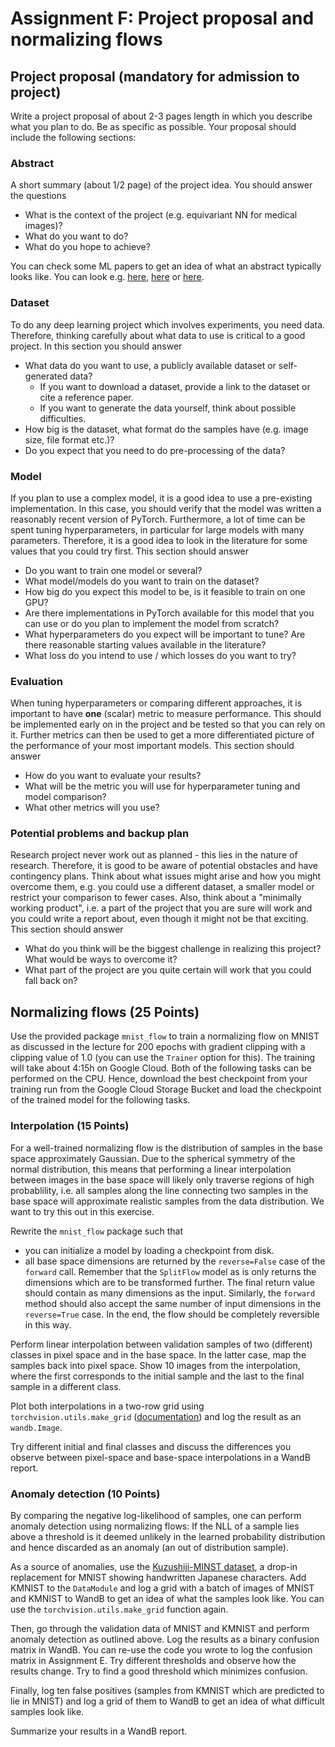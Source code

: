 # Assignment F: Project proposal and normalizing flows

## Project proposal (mandatory for admission to project)

Write a project proposal of about 2-3 pages length in which you describe what you plan to do. Be as specific as possible. Your proposal should include the following sections:

### Abstract
A short summary (about 1/2 page) of the project idea. You should answer the questions
- What is the context of the project (e.g. equivariant NN for medical images)?
- What do you want to do?
- What do you hope to achieve?

You can check some ML papers to get an idea of what an abstract typically looks like. You can look e.g. [here](http://arxiv.org/abs/1412.6572), [here](https://arxiv.org/abs/1801.10130) or [here](http://arxiv.org/abs/2307.07313).

### Dataset
To do any deep learning project which involves experiments, you need data. Therefore, thinking carefully about what data to use is critical to a good project. In this section you should answer
- What data do you want to use, a publicly available dataset or self-generated data?
  - If you want to download a dataset, provide a link to the dataset or cite a reference paper.
  - If you want to generate the data yourself, think about possible difficulties.
- How big is the dataset, what format do the samples have (e.g. image size, file format etc.)?
- Do you expect that you need to do pre-processing of the data?

### Model
If you plan to use a complex model, it is a good idea to use a pre-existing implementation. In this case, you should verify that the model was written a reasonably recent version of PyTorch. Furthermore, a lot of time can be spent tuning hyperparameters, in particular for large models with many parameters. Therefore, it is a good idea to look in the literature for some values that you could try first.
This section should answer
- Do you want to train one model or several?
- What model/models do you want to train on the dataset?
- How big do you expect this model to be, is it feasible to train on one GPU?
- Are there implementations in PyTorch available for this model that you can use or do you plan to implement the model from scratch?
- What hyperparameters do you expect will be important to tune? Are there reasonable starting values available in the literature?
- What loss do you intend to use / which losses do you want to try?

### Evaluation
When tuning hyperparameters or comparing different approaches, it is important to have **one** (scalar) metric to measure performance. This should be implemented early on in the project and be tested so that you can rely on it. Further metrics can then be used to get a more differentiated picture of the performance of your most important models. This section should answer
- How do you want to evaluate your results?
- What will be the metric you will use for hyperparameter tuning and model comparison?
- What other metrics will you use?

### Potential problems and backup plan
Research project never work out as planned - this lies in the nature of research. Therefore, it is good to be aware of potential obstacles and have contingency plans. Think about what issues might arise and how you might overcome them, e.g. you could use a different dataset, a smaller model or restrict your comparison to fewer cases. Also, think about a "minimally working product", i.e. a part of the project that you are sure will work and you could write a report about, even though it might not be that exciting. This section should answer
- What do you think will be the biggest challenge in realizing this project? What would be ways to overcome it?
- What part of the project are you quite certain will work that you could fall back on?

## Normalizing flows (25 Points)

Use the provided package `mnist_flow` to train a normalizing flow on MNIST as discussed in the lecture for 200 epochs with gradient clipping with a clipping value of 1.0 (you can use the `Trainer` option for this). The training will take about 4:15h on Google Cloud. Both of the following tasks can be performed on the CPU. Hence, download the best checkpoint from your training run from the Google Cloud Storage Bucket and load the checkpoint of the trained model for the following tasks.


### Interpolation (15 Points)

For a well-trained normalizing flow is the distribution of samples in the base space approximately Gaussian. Due to the spherical symmetry of the normal distribution, this means that performing a linear interpolation between images in the base space will likely only traverse regions of high probablility, i.e. all samples along the line connecting two samples in the base space will approximate realistic samples from the data distribution. We want to try this out in this exercise.

Rewrite the `mnist_flow` package such that
- you can initialize a model by loading a checkpoint from disk.
- all base space dimensions are returned by the `reverse=False` case of the `forward` call. Remember that the `SplitFlow` model as is only returns the dimensions which are to be transformed further. The final return value should contain as many dimensions as the input. Similarly, the `forward` method should also accept the same number of input dimensions in the `reverse=True` case. In the end, the flow should be completely reversible in this way.

Perform linear interpolation between validation samples of two (different) classes in pixel space and in the base space. In the latter case, map the samples back into pixel space. Show 10 images from the interpolation, where the first corresponds to the initial sample and the last to the final sample in a different class.

Plot both interpolations in a two-row grid using `torchvision.utils.make_grid` ([documentation](https://pytorch.org/vision/0.14/generated/torchvision.utils.make_grid.html)) and log the result as an `wandb.Image`.

Try different initial and final classes and discuss the differences you observe between pixel-space and base-space interpolations in a WandB report.


### Anomaly detection (10 Points)

By comparing the negative log-likelihood of samples, one can perform anomaly detection using normalizing flows: If the NLL of a sample lies above a threshold is it deemed unlikely in the learned probability distribution and hence discarded as an anomaly (an out of distribution sample).

As a source of anomalies, use the [Kuzushiji-MINST dataset](https://pytorch.org/vision/0.14/generated/torchvision.datasets.KMNIST.html), a drop-in replacement for MNIST showing handwritten Japanese characters. Add KMNIST to the `DataModule` and log a grid with a batch of images of MNIST and KMNIST to WandB to get an idea of what the samples look like. You can use the `torchvision.utils.make_grid` function again.

Then, go through the validation data of MNIST and KMNIST and perform anomaly detection as outlined above. Log the results as a binary confusion matrix in WandB. You can re-use the code you wrote to log the confusion matrix in Assignment E. Try different thresholds and observe how the results change. Try to find a good threshold which minimizes confusion.

Finally, log ten false positives (samples from KMNIST which are predicted to lie in MNIST) and log a grid of them to WandB to get an idea of what difficult samples look like.

Summarize your results in a WandB report.
